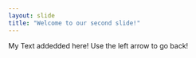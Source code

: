 ```yaml
---
layout: slide
title: "Welcome to our second slide!"
---
```

My Text addedded here!
Use the left arrow to go back!
